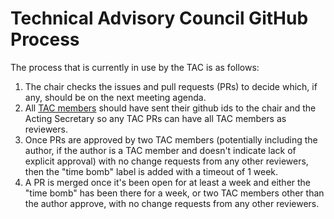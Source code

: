 # Technical Advisory Council GitHub Process

The process that is currently in use by the TAC is as follows:

1. The chair checks the issues and pull requests (PRs) to decide which, if any,
   should be on the next meeting agenda.
2. All [TAC members](CODEOWNERS) should have sent their
   github ids to the chair and the Acting Secretary so any
   TAC PRs can have all TAC members as reviewers.
3. Once PRs are approved by two TAC members (potentially including the author,
   if the author is a TAC member and doesn't indicate lack of explicit
   approval) with no change requests from any other reviewers,
   then the "time bomb" label is added with a timeout of 1 week.
4. A PR is merged once it's been open for at least a week and either
   the "time bomb" has been there for a week, or two TAC members other
   than the author approve, with no change requests from any other reviewers.
